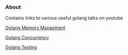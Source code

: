 ### About

Contains links to various useful golang talks on youtube

[Golang Memory Managment](https://youtu.be/G1SP9uDJD0g?t=9)

[Golang Concurrency](https://www.youtube.com/watch?v=PAUjYyBfELk)

[Golang Testing](https://youtu.be/8hQG7QlcLBk)

